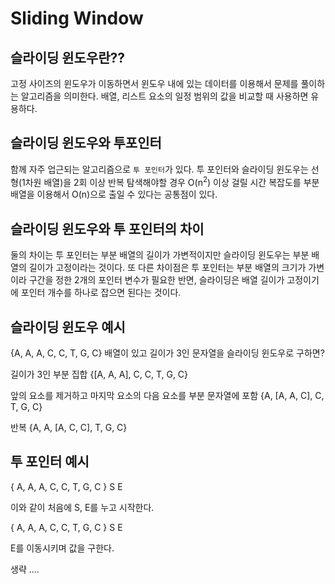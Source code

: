# Sliding Window

## 슬라이딩 윈도우란??
고정 사이즈의 윈도우가 이동하면서 윈도우 내에 있는 데이터를 이용해서 문제를 풀이하는 알고리즘을 의미한다.
배열, 리스트 요소의 일정 범위의 값을 비교할 때 사용하면 유용하다.

## 슬라이딩 윈도우와 투포인터
함께 자주 업근되는 알고리즘으로 `투 포인터`가 있다.
투 포인터와 슬라이딩 윈도우는 선형(1차원 배열)을 2회 이상 반복 탐색해야할 경우 O(n<sup>2</sup>) 이상 걸릴 시간 복잡도를
부분 배열을 이용해서 O(n)으로 출일 수 있다는 공통점이 있다.

## 슬라이딩 윈도우와 투 포인터의 차이
둘의 차이는 투 포인터는 부분 배열의 길이가 가변적이지만 슬라이딩 윈도우는 부분 배열의 길이가 고정이라는 것이다.
또 다른 차이점은 투 포인터는 부분 배열의 크기가 가변이라 구간을 정한 2개의 포인터 변수가 필요한 반면, 슬라이딩은 배열 길이가 고정이기에
포인터 개수를 하나로 잡으면 된다는 것이다.

## 슬라이딩 윈도우 예시
{A, A, A, C, C, T, G, C} 배열이 있고 길이가 3인 문자열을 슬라이딩 윈도우로 구하면?

길이가 3인 부분 집합
{[A, A, A], C, C, T, G, C}

앞의 요소를 제거하고 마지막 요소의 다음 요소를 부분 문자열에 포함
{A, [A, A, C], C, T, G, C}

반복
{A, A, [A, C, C], T, G, C}

## 투 포인터 예시


{ A, A, A, C, C, T, G, C }
  S
  E

이와 같이 처음에 S, E를 누고 시작한다.

{ A, A, A, C, C, T, G, C }
  S
     E

E를 이동시키며 값을 구한다.

생략 ....

